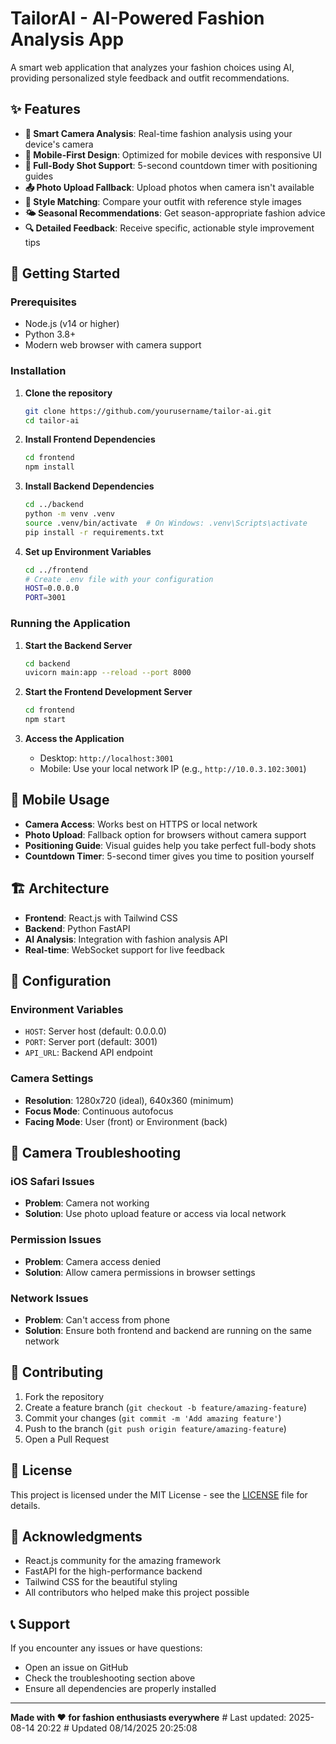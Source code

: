 # TailorAI - AI-Powered Fashion Analysis App

A smart web application that analyzes your fashion choices using AI, providing personalized style feedback and outfit recommendations.

## ✨ Features

- **📸 Smart Camera Analysis**: Real-time fashion analysis using your device's camera
- **📱 Mobile-First Design**: Optimized for mobile devices with responsive UI
- **🎯 Full-Body Shot Support**: 5-second countdown timer with positioning guides
- **📤 Photo Upload Fallback**: Upload photos when camera isn't available
- **🎨 Style Matching**: Compare your outfit with reference style images
- **🌤️ Seasonal Recommendations**: Get season-appropriate fashion advice
- **🔍 Detailed Feedback**: Receive specific, actionable style improvement tips

## 🚀 Getting Started

### Prerequisites

- Node.js (v14 or higher)
- Python 3.8+
- Modern web browser with camera support

### Installation

1. **Clone the repository**
   ```bash
   git clone https://github.com/yourusername/tailor-ai.git
   cd tailor-ai
   ```

2. **Install Frontend Dependencies**
   ```bash
   cd frontend
   npm install
   ```

3. **Install Backend Dependencies**
   ```bash
   cd ../backend
   python -m venv .venv
   source .venv/bin/activate  # On Windows: .venv\Scripts\activate
   pip install -r requirements.txt
   ```

4. **Set up Environment Variables**
   ```bash
   cd ../frontend
   # Create .env file with your configuration
   HOST=0.0.0.0
   PORT=3001
   ```

### Running the Application

1. **Start the Backend Server**
   ```bash
   cd backend
   uvicorn main:app --reload --port 8000
   ```

2. **Start the Frontend Development Server**
   ```bash
   cd frontend
   npm start
   ```

3. **Access the Application**
   - Desktop: `http://localhost:3001`
   - Mobile: Use your local network IP (e.g., `http://10.0.3.102:3001`)

## 📱 Mobile Usage

- **Camera Access**: Works best on HTTPS or local network
- **Photo Upload**: Fallback option for browsers without camera support
- **Positioning Guide**: Visual guides help you take perfect full-body shots
- **Countdown Timer**: 5-second timer gives you time to position yourself

## 🏗️ Architecture

- **Frontend**: React.js with Tailwind CSS
- **Backend**: Python FastAPI
- **AI Analysis**: Integration with fashion analysis API
- **Real-time**: WebSocket support for live feedback

## 🔧 Configuration

### Environment Variables

- `HOST`: Server host (default: 0.0.0.0)
- `PORT`: Server port (default: 3001)
- `API_URL`: Backend API endpoint

### Camera Settings

- **Resolution**: 1280x720 (ideal), 640x360 (minimum)
- **Focus Mode**: Continuous autofocus
- **Facing Mode**: User (front) or Environment (back)

## 📸 Camera Troubleshooting

### iOS Safari Issues
- **Problem**: Camera not working
- **Solution**: Use photo upload feature or access via local network

### Permission Issues
- **Problem**: Camera access denied
- **Solution**: Allow camera permissions in browser settings

### Network Issues
- **Problem**: Can't access from phone
- **Solution**: Ensure both frontend and backend are running on the same network

## 🤝 Contributing

1. Fork the repository
2. Create a feature branch (`git checkout -b feature/amazing-feature`)
3. Commit your changes (`git commit -m 'Add amazing feature'`)
4. Push to the branch (`git push origin feature/amazing-feature`)
5. Open a Pull Request

## 📄 License

This project is licensed under the MIT License - see the [LICENSE](LICENSE) file for details.

## 🙏 Acknowledgments

- React.js community for the amazing framework
- FastAPI for the high-performance backend
- Tailwind CSS for the beautiful styling
- All contributors who helped make this project possible

## 📞 Support

If you encounter any issues or have questions:
- Open an issue on GitHub
- Check the troubleshooting section above
- Ensure all dependencies are properly installed

---

**Made with ❤️ for fashion enthusiasts everywhere**
#   L a s t   u p d a t e d :   2 0 2 5 - 0 8 - 1 4   2 0 : 2 2  
 #   U p d a t e d   0 8 / 1 4 / 2 0 2 5   2 0 : 2 5 : 0 8  
 